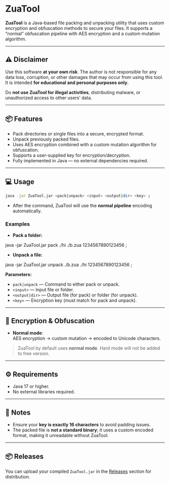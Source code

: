 # ZuaTool

**ZuaTool** is a Java-based file packing and unpacking utility that uses custom encryption and obfuscation methods to secure your files. It supports a “normal” obfuscation pipeline with AES encryption and a custom mutation algorithm.  

---

## ⚠️ Disclaimer

Use this software **at your own risk**. The author is not responsible for any data loss, corruption, or other damages that may occur from using this tool. It is intended **for educational and personal purposes only**.  

Do **not use ZuaTool for illegal activities**, distributing malware, or unauthorized access to other users’ data.  

---

## 📦 Features

- Pack directories or single files into a secure, encrypted format.
- Unpack previously packed files.
- Uses AES encryption combined with a custom mutation algorithm for obfuscation.
- Supports a user-supplied key for encryption/decryption.
- Fully implemented in Java — no external dependencies required.

---

## 💻 Usage
```bash
java -jar ZuaTool.jar <pack|unpack> <input> <output|dir> <key> ;
```
- After the command, ZuaTool will use the **normal pipeline** encoding automatically.

### Examples

- **Pack a folder:**

java -jar ZuaTool.jar pack ./hi ./b.zua 1234567890123456 ;

- **Unpack a file:**

java -jar ZuaTool.jar unpack ./b.zua ./hi 1234567890123456 ;

**Parameters:**

- `pack|unpack` — Command to either pack or unpack.
- `<input>` — Input file or folder.
- `<output|dir>` — Output file (for pack) or folder (for unpack).
- `<key>` — Encryption key (must match for pack and unpack).

---

## 🔐 Encryption & Obfuscation

- **Normal mode**:  
  AES encryption → custom mutation → encoded to Unicode characters.  

> ZuaTool by default uses **normal mode**. Hard mode will not be added to free version.

---

## ⚙️ Requirements

- Java 17 or higher.
- No external libraries required.  

---

## 📝 Notes

- Ensure your **key is exactly 16 characters** to avoid padding issues.
- The packed file is **not a standard binary**; it uses a custom encoded format, making it unreadable without ZuaTool.


---

## 📦 Releases

You can upload your compiled `ZuaTool.jar` in the [Releases](https://github.com/Abdik9292/Abdiks-Java-Hell/releases/tag/ZuaTool) section for distribution.

